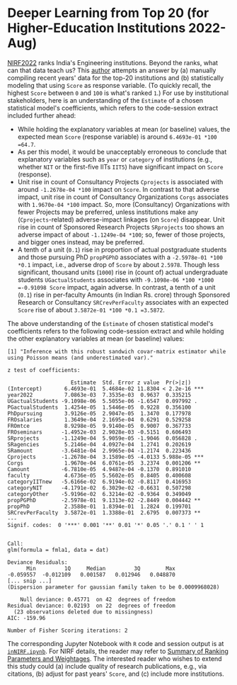 # Deeper Learning from Top 20 (for Higher-Education Institutions 2022-Aug)
[NIRF2022](https://www.nirfindia.org/2022/EngineeringRanking.html) ranks India's Engineering institutions. Beyond the ranks, what can that data teach us? This [author](mailto:yadevinit@gmail.com) attempts an answer by (a) manually compiling recent years' data for the top-20 institutions and (b) statistically modeling that using `Score` as response variable. (To quickly recall, the highest `Score` between `0` and `100` is what's ranked `1`.) For use by institutional stakeholders, here is an understanding of the `Estimate` of a chosen statistical model's coefficients, which refers to the code-session extract included further ahead:
-  While holding the explanatory variables at mean (or baseline) values, the expected mean `Score` (response variable) is around `6.4693e-01 *100 =64.7`.
-  As per this model, it would be unacceptably erroneous to conclude that explanatory variables such as `year` or `category` of institutions (e.g., whether `NIT` or the first-five IITs `IIT5`) have significant impact on `Score` (response).
-  Unit rise in count of Consultancy Projects `Cprojects` is associated with around `-1.2678e-04 *100` impact on `Score`. In contrast to that adverse impact, unit rise in count of Consultancy Organizations `Corgs` associates with `1.9670e-04 *100` impact. So, more (Consultancy) Organizations with fewer Projects may be preferred, unless institutions make any (`Cprojects`-related) adverse-impact linkages (on `Score`) disappear. Unit rise in count of Sponsored Research Projects `SRprojects` too shows an adverse impact of about `-1.1249e-04 *100`; so, fewer of those projects, and bigger ones instead, may be preferred.
-  A tenth of a unit (`0.1`) rise in proportion of actual postgraduate students and those pursuing PhD `propPGPhD` associates with a `-2.5978e-01 *100 *0.1` impact, i.e., adverse drop of `Score` by about `2.5978`. Though less significant, thousand units (`1000`) rise in (count of) actual undergraduate students `UGactualStudents` associates with `-9.1098e-06 *100 *1000 =-0.91098 Score` impact, again adverse. In contrast, a tenth of a unit (`0.1`) rise in per-faculty Amounts (in Indian Rs. crore) through Sponsored Research or Consultancy `SRCrevPerFaculty` associates with an expected `Score` rise of about `3.5872e-01 *100 *0.1 =3.5872`.

The above understanding of the `Estimate` of chosen statistical model's coefficients refers to the following code-session extract and while holding the other explanatory variables at mean (or baseline) values:

```{r}
[1] "Inference with this robust sandwich covar-matrix estimator while using Poisson means (and underestimated var)."

z test of coefficients:

                    Estimate  Std. Error z value  Pr(>|z|)    
(Intercept)       6.4693e-01  5.4684e-02 11.8304 < 2.2e-16 ***
year2022          7.0863e-03  7.3535e-03  0.9637  0.335215    
UGactualStudents -9.1098e-06  5.5055e-06 -1.6547  0.097992 .  
PGactualStudents  1.4254e-05  1.5446e-05  0.9228  0.356100    
PhDpursuing       3.9126e-05  2.9047e-05  1.3470  0.177978    
FROsalaries       1.3649e-04  2.1695e-04  0.6291  0.529258    
FROmtce           8.9298e-05  9.9140e-05  0.9007  0.367733    
FROseminars      -1.4952e-03  2.9028e-03 -0.5151  0.606493    
SRprojects       -1.1249e-04  5.9059e-05 -1.9046  0.056828 .  
SRagencies        5.2146e-04  4.0927e-04  1.2741  0.202619    
SRamount         -3.6481e-04  2.9965e-04 -1.2174  0.223436    
Cprojects        -1.2678e-04  3.1589e-05 -4.0133 5.988e-05 ***
Corgs             1.9670e-04  6.0761e-05  3.2374  0.001206 ** 
Camount          -6.7810e-05  4.9487e-04 -0.1370  0.891010    
faculty           4.6736e-05  5.5602e-05  0.8405  0.400608    
categoryIITnew   -5.6166e-02  6.9194e-02 -0.8117  0.416953    
categoryNIT      -4.1791e-02  6.3029e-02 -0.6631  0.507298    
categoryOther    -5.9196e-02  6.3214e-02 -0.9364  0.349049    
propPGPhD        -2.5978e-01  9.1313e-02 -2.8449  0.004442 ** 
propPhD           2.3588e-01  1.8394e-01  1.2824  0.199701    
SRCrevPerFaculty  3.5872e-01  1.3388e-01  2.6795  0.007373 ** 
---
Signif. codes:  0 '***' 0.001 '**' 0.01 '*' 0.05 '.' 0.1 ' ' 1


Call:
glm(formula = fmla1, data = dat)

Deviance Residuals: 
      Min         1Q     Median         3Q        Max  
-0.059557  -0.012109   0.001587   0.012946   0.048870  
[... snip ...]
(Dispersion parameter for gaussian family taken to be 0.0009968028)

    Null deviance: 0.45771  on 42  degrees of freedom
Residual deviance: 0.02193  on 22  degrees of freedom
  (23 observations deleted due to missingness)
AIC: -159.96

Number of Fisher Scoring iterations: 2
```
The corresponding Jupyter Notebook with `R` code and session output is at [`inNIRF.ipynb`](./worldClass/inNIRF-2022Aug26-1518.ipynb). For NIRF details, the reader may refer to [Summary of Ranking Parameters and Weightages](https://www.nirfindia.org/nirfpdfcdn/2022/framework/Engineering.pdf). The interested reader who wishes to extend this study could (a) include quality of research publications, e.g., via citations, (b) adjust for past years' `Score`, and (c) include more institutions.

